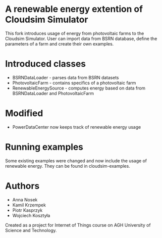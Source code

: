 # A renewable energy extention of Cloudsim Simulator #

This fork introduces usage of energy from photovoltaic farms to the Cloudsim Simulator.
User can import data from BSRN database, define the parameters of a farm and create their own examples.

# Introduced classes #
* BSRNDataLoader - parses data from BSRN datasets
* PhotovoltaicFarm - contains specifics of a photovoltaic farm
* RenewableEnergySource - computes energy based on data from BSRNDataLoader and PhotovoltaicFarm

# Modified #
* PowerDataCenter now keeps track of renewable energy usage

# Running examples #
Some existing examples were changed and now include the usage of renewable energy. They can be found in cloudsim-examples.  


# Authors #

* Anna Nosek
* Kamil Krzempek
* Piotr Kasprzyk
* Wojciech Kosztyła

Created as a project for Internet of Things course on AGH University of Science and Technology.

